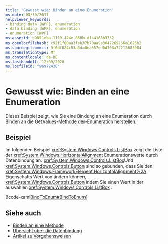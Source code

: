 ```yaml
---
title: 'Gewusst wie: Binden an eine Enumeration'
ms.date: 03/30/2017
helpviewer_keywords:
- binding data [WPF], enumeration
- data binding [WPF], enumeration
- enumeration [WPF]
ms.assetid: b9091eba-1119-424e-868b-d1a4168b3732
ms.openlocfilehash: c92f1f00aa3feb37b70aa9a3647265236a1625b2
ms.sourcegitcommit: 9f6df084c53a3da0ea657ed0d708a72213683084
ms.translationtype: MT
ms.contentlocale: de-DE
ms.lasthandoff: 12/09/2020
ms.locfileid: "96972438"
---
```

# <a name="how-to-bind-to-an-enumeration"></a>Gewusst wie: Binden an eine Enumeration
Dieses Beispiel zeigt, wie Sie eine Bindung an eine Enumeration durch Binden an die GetValues-Methode der-Enumeration herstellen.  
  
## <a name="example"></a>Beispiel  
 Im folgenden Beispiel <xref:System.Windows.Controls.ListBox> zeigt die Liste der <xref:System.Windows.HorizontalAlignment> Enumerationswerte durch Datenbindung an. <xref:System.Windows.Controls.ListBox>Und <xref:System.Windows.Controls.Button> sind so gebunden, dass Sie den <xref:System.Windows.FrameworkElement.HorizontalAlignment%2A> Eigenschafts Wert von ändern können, <xref:System.Windows.Controls.Button> indem Sie einen Wert in der auswählen <xref:System.Windows.Controls.ListBox> .  
  
 [!code-xaml[BindToEnum#BindToEnum](~/samples/snippets/csharp/VS_Snippets_Wpf/BindToEnum/CS/Window1.xaml#bindtoenum)]  
  
## <a name="see-also"></a>Siehe auch

- [Binden an eine Methode](how-to-bind-to-a-method.md)
- [Übersicht über die Datenbindung](/dotnet/desktop-wpf/data/data-binding-overview)
- [Artikel zu Vorgehensweisen](data-binding-how-to-topics.md)
